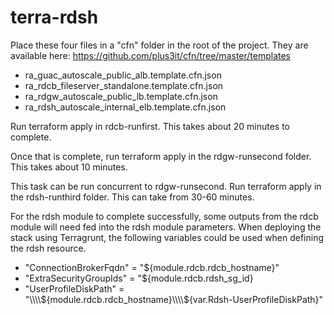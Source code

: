 # terra-rdsh

Place these four files in a "cfn" folder in the root of the project.  They are available here: https://github.com/plus3it/cfn/tree/master/templates

* ra_guac_autoscale_public_alb.template.cfn.json
* ra_rdcb_fileserver_standalone.template.cfn.json
* ra_rdgw_autoscale_public_lb.template.cfn.json
* ra_rdsh_autoscale_internal_elb.template.cfn.json


Run terraform apply in rdcb-runfirst.  This takes about 20 minutes to complete.

Once that is complete, run terraform apply in the rdgw-runsecond folder.  This takes about 10 minutes.

This task can be run concurrent to rdgw-runsecond.  Run terraform apply in the rdsh-runthird folder.  This can take from 30-60 minutes.


For the rdsh module to complete successfully, some outputs from the rdcb module will need fed into the rdsh module parameters.  When deploying the stack using Terragrunt, the following variables could be used when defining the rdsh resource.
* "ConnectionBrokerFqdn" = "${module.rdcb.rdcb_hostname}"
* "ExtraSecurityGroupIds" = "${module.rdcb.rdsh_sg_id}
* "UserProfileDiskPath" = "\\\\\\\\${module.rdcb.rdcb_hostname}\\\\${var.Rdsh-UserProfileDiskPath}"
